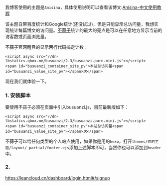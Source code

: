 
我博客使用的主题是`Anisina`，具体使用说明可以查看该博文:[Anisina-中文使用教程](https://haojen.github.io/2017/05/09/Anisina-%E4%B8%AD%E6%96%87%E4%BD%BF%E7%94%A8%E6%95%99%E7%A8%8B/)

该主题自带百度统计和Google统计(还没试过)，但是只能显示总访问量，我想实现统计每篇博文的访问量。[不蒜子](http://busuanzi.ibruce.info/)统计的最大的亮点是可以在任意地方显示当前的访客数或页面浏览量。

不蒜子官网醒目的显示两行代码搞定计数：
```
<script async src="//dn-lbstatics.qbox.me/busuanzi/2.3/busuanzi.pure.mini.js"></script>
<span id="busuanzi_container_site_pv">本站总访问量<span id="busuanzi_value_site_pv"></span>次</span>
```
现在我们就体验一下。

### 1. 安装脚本

要使用不蒜子必须在页面中引入busuanzi.js，目前最新版如下：
```
<script async src="//dn-lbstatics.qbox.me/busuanzi/2.3/busuanzi.pure.mini.js"></script>
<span id="busuanzi_container_site_pv">本站总访问量<span id="busuanzi_value_site_pv"></span>次</span>
```
不蒜子可以给任何类型的个人站点使用，如果你是用的`hexo`，打开`themes/你的主题/layout/_partial/footer.ejs`添加上述脚本即可，当然你也可以添加到`header`中。



### 2.

https://leancloud.cn/dashboard/login.html#/signup
